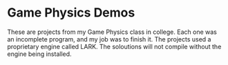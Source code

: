 # Game Physics Demos
These are projects from my Game Physics class in college. Each one was an incomplete program, and my job was to finish it. The projects used a proprietary engine called LARK. The soloutions will not compile without the engine being installed.
